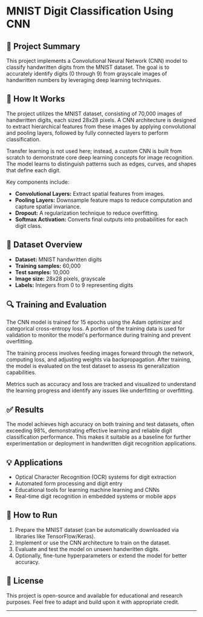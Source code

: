# MNIST Digit Classification Using CNN

## 📌 Project Summary  
This project implements a Convolutional Neural Network (CNN) model to classify handwritten digits from the MNIST dataset. The goal is to accurately identify digits (0 through 9) from grayscale images of handwritten numbers by leveraging deep learning techniques.

## 🧠 How It Works  
The project utilizes the MNIST dataset, consisting of 70,000 images of handwritten digits, each sized 28x28 pixels. A CNN architecture is designed to extract hierarchical features from these images by applying convolutional and pooling layers, followed by fully connected layers to perform classification.

Transfer learning is not used here; instead, a custom CNN is built from scratch to demonstrate core deep learning concepts for image recognition. The model learns to distinguish patterns such as edges, curves, and shapes that define each digit.

Key components include:  
- **Convolutional Layers:** Extract spatial features from images.  
- **Pooling Layers:** Downsample feature maps to reduce computation and capture spatial invariance.  
- **Dropout:** A regularization technique to reduce overfitting.  
- **Softmax Activation:** Converts final outputs into probabilities for each digit class.

## 📁 Dataset Overview  
- **Dataset:** MNIST handwritten digits  
- **Training samples:** 60,000  
- **Test samples:** 10,000  
- **Image size:** 28x28 pixels, grayscale  
- **Labels:** Integers from 0 to 9 representing digits

## 🔍 Training and Evaluation  
The CNN model is trained for 15 epochs using the Adam optimizer and categorical cross-entropy loss. A portion of the training data is used for validation to monitor the model's performance during training and prevent overfitting.

The training process involves feeding images forward through the network, computing loss, and adjusting weights via backpropagation. After training, the model is evaluated on the test dataset to assess its generalization capabilities.

Metrics such as accuracy and loss are tracked and visualized to understand the learning progress and identify any issues like underfitting or overfitting.

## ✅ Results  
The model achieves high accuracy on both training and test datasets, often exceeding 98%, demonstrating effective learning and reliable digit classification performance. This makes it suitable as a baseline for further experimentation or deployment in handwritten digit recognition applications.

## 💡 Applications  
- Optical Character Recognition (OCR) systems for digit extraction  
- Automated form processing and digit entry  
- Educational tools for learning machine learning and CNNs  
- Real-time digit recognition in embedded systems or mobile apps

## 🧰 How to Run  
1. Prepare the MNIST dataset (can be automatically downloaded via libraries like TensorFlow/Keras).  
2. Implement or use the CNN architecture to train on the dataset.  
3. Evaluate and test the model on unseen handwritten digits.  
4. Optionally, fine-tune hyperparameters or extend the model for better accuracy.

## 📄 License  
This project is open-source and available for educational and research purposes. Feel free to adapt and build upon it with appropriate credit.

---

